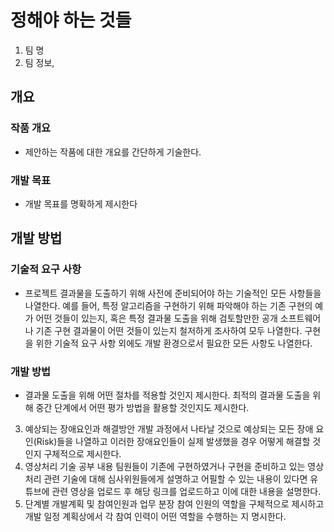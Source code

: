 # 정해야 하는 것들

1. 팀 명
2. 팀 정보,



## 개요
### 작품 개요
* 제안하는 작품에 대한 개요를 간단하게 기술한다.

### 개발 목표
* 개발 목표를 명확하게 제시한다


## 개발 방법
### 기술적 요구 사항
* 프로젝트 결과물을 도출하기 위해 사전에 준비되어야 하는 기술적인 모든 사항들을 나열한다. 예를 들어, 특정 알고리즘을 구현하기 위해 파악해야 하는 기존 구현의 예가 어떤 것들이 있는지, 혹은 특정 결과물 도출을 위해 검토할만한 공개 소프트웨어나 기존 구현 결과물이 어떤 것들이 있는지 철저하게 조사하여 모두 나열한다. 구현을 위한 기술적 요구 사항 외에도 개발 환경으로서 필요한 모든 사항도 나열한다.

### 개발 방법
* 결과물 도출을 위해 어떤 절차를 적용할 것인지 제시한다. 최적의 결과물 도출을 위해 중간
단계에서 어떤 평가 방법을 활용할 것인지도 제시한다.
3. 예상되는 장애요인과 해결방안
    개발 과정에서 나타날 것으로 예상되는 모든 장애 요인(Risk)들을 나열하고 이러한 장애요인들이 실제 발생했을 경우 어떻게 해결할 것인지 구체적으로 제시한다.
4. 영상처리 기술 공부 내용
    팀원들이 기존에 구현하였거나 구현을 준비하고 있는 영상처리 관련 기술에 대해 심사위원들에게 설명하고 어필할 수 있는 내용이 있다면 유튜브에 관련 영상을 업로드 후 해당 링크를 업로드하고 이에 대한 내용을 설명한다.
5. 단계별 개발계획 및 참여인원과 업무 분장
    참여 인원의 역할을 구체적으로 제시하고 개발 일정 계획상에서 각 참여 인력이 어떤 역할을 수행하는 지 명시한다.
